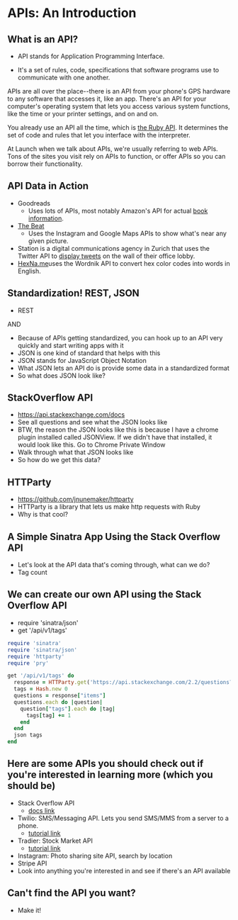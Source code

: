 # APIs: An Introduction

## What is an API?

  * API stands for Application Programming Interface.

  * It's a set of rules, code, specifications that software programs use to communicate with one another. 

APIs are all over the place--there is an API from your phone's GPS hardware to any software that accesses it, like an app. There's an API for your computer's operating system that lets you access various system functions, like the time or your printer settings, and on and on. 

You already use an API all the time, which is [the Ruby API](http://ruby-doc.org/stdlib-2.2.2). It determines the set of code and rules that let you interface with the interpreter.

At Launch when we talk about APIs, we're usually referring to web APIs. Tons of the sites you visit rely on APIs to function, or offer APIs so you can borrow their functionality.

## API Data in Action

- Goodreads
  - Uses lots of APIs, most notably Amazon's API for actual [book information](https://www.goodreads.com/book/show/17351332-you-are-not-dead).
- [The Beat](http://sm.rutgers.edu/thebeat/?q=boston)
  - Uses the Instagram and Google Maps APIs to show what's near any given picture.
- Station is a digital communications agency in Zurich that uses the Twitter API to [display tweets](http://station.ch/about/live/) on the wall of their office lobby.
- [HexNa.me](http://hexna.me/)uses the Wordnik API to convert hex color codes into words in English.

## Standardization! REST, JSON

- REST 

AND

- Because of APIs getting standardized, you can hook up to an API very quickly and start writing apps with it
- JSON is one kind of standard that helps with this
- JSON stands for JavaScript Object Notation
- What JSON lets an API do is provide some data in a standardized format
- So what does JSON look like?

## StackOverflow API
- https://api.stackexchange.com/docs
- See all questions and see what the JSON looks like
- BTW, the reason the JSON looks like this is because I have a chrome plugin installed called JSONView. If we didn't have that installed, it would look like this. Go to Chrome Private Window
- Walk through what that JSON looks like
- So how do we get this data?

## HTTParty
- https://github.com/jnunemaker/httparty
- HTTParty is a library that lets us make http requests with Ruby
- Why is that cool?

## A Simple Sinatra App Using the Stack Overflow API
- Let's look at the API data that's coming through, what can we do?
- Tag count

## We can create our own API using the Stack Overflow API
- require 'sinatra/json'
- get '/api/v1/tags'

```ruby
require 'sinatra'
require 'sinatra/json'
require 'httparty'
require 'pry'

get '/api/v1/tags' do
  response = HTTParty.get('https://api.stackexchange.com/2.2/questions?order=desc&sort=activity&site=stackoverflow')
  tags = Hash.new 0
  questions = response["items"]
  questions.each do |question|
    question["tags"].each do |tag|
      tags[tag] += 1
    end
  end
  json tags
end
```

## Here are some APIs you should check out if you're interested in learning more (which you should be)

- Stack Overflow API
  - [docs link](https://api.stackexchange.com/docs)
- Twilio: SMS/Messaging API. Lets you send SMS/MMS from a server to a phone.
  - [tutorial link](https://github.com/LaunchAcademy/twilio-intro)
- Tradier: Stock Market API
  - [tutorial link](http://vikramis.me/2015/05/10/the-tradier-api-and-historical-stock-data-return-visualization/)
- Instagram: Photo sharing site API, search by location
- Stripe API
- Look into anything you're interested in and see if there's an API available

## Can't find the API you want?
- Make it!